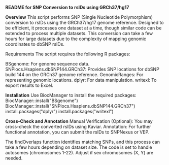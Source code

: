 **README for SNP Conversion to rsIDs using GRCh37/hg17**

**Overview**
This script performs SNP (Single Nucleotide Polymorphism) conversion to rsIDs using the GRCh37/hg17 genome reference. Designed to be efficient, it processes one dataset at a time, though similar code can be extended to process multiple datasets. 
This conversion can take a few hours for large datasets due to the complexity of mapping genomic coordinates to dbSNP rsIDs.

Requirements
The script requires the following R packages:

BSgenome: For genome sequence data.
SNPlocs.Hsapiens.dbSNP144.GRCh37: Provides SNP locations for dbSNP build 144 on the GRCh37 genome reference.
GenomicRanges: For representing genomic locations.
dplyr: For data manipulation.
writexl: To export results to Excel.

**Installation**
Use BiocManager to install the required packages:
BiocManager::install("BSgenome")
BiocManager::install("SNPlocs.Hsapiens.dbSNP144.GRCh37")
install.packages("dplyr")
install.packages("writexl")

**Cross-Check and Annotation**
Manual Verification (Optional): You may cross-check the converted rsIDs using Kaviar.
Annotation: For further functional annotation, you can submit the rsIDs to SNPNexus or VEP. 

The findOverlaps function identifies matching SNPs, and this process can take a few hours depending on dataset size.
The code is set to handle autosomes (chromosomes 1-22). Adjust if sex chromosomes (X, Y) are needed.
